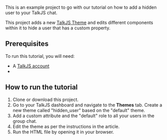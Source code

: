 This is an example project to go with our tutorial on how to add a hidden user to your TalkJS chat.

<!-- Add link to tutorial once published -->

This project adds a new [TalkJS Theme](https://talkjs.com/docs/Features/Themes/) and edits different components within it to hide a user that has a custom property.

## Prerequisites

To run this tutorial, you will need:

- A [TalkJS account](https://talkjs.com/dashboard/login)
- 

## How to run the tutorial

1. Clone or download this project.
2. Go to your TalkJS dashboard and navigate to the **Themes** tab. Create a new theme called "hidden_user" based on the "default" theme.
3. Add a custom attribute and the "default" role to all your users in the group chat.
4. Edit the theme as per the instructions in the article.
5. Run the HTML file by opening it in your browser.